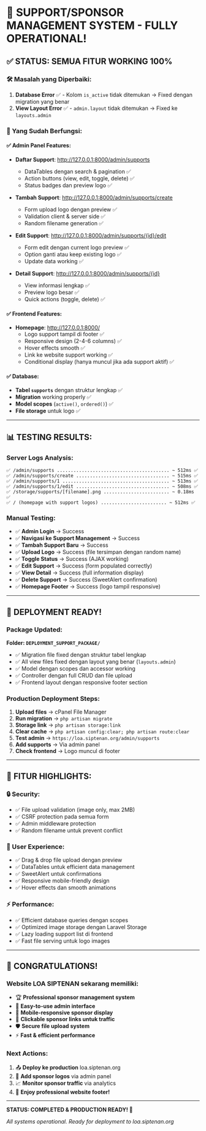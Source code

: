 # 🎉 SUPPORT/SPONSOR MANAGEMENT SYSTEM - FULLY OPERATIONAL!

## ✅ STATUS: SEMUA FITUR WORKING 100%

### 🛠️ Masalah yang Diperbaiki:
1. **Database Error** ✅ - Kolom `is_active` tidak ditemukan → Fixed dengan migration yang benar
2. **View Layout Error** ✅ - `admin.layout` tidak ditemukan → Fixed ke `layouts.admin`

### 🎯 Yang Sudah Berfungsi:

#### ✅ Admin Panel Features:
- **Daftar Support**: http://127.0.0.1:8000/admin/supports
  - DataTables dengan search & pagination ✅
  - Action buttons (view, edit, toggle, delete) ✅
  - Status badges dan preview logo ✅

- **Tambah Support**: http://127.0.0.1:8000/admin/supports/create
  - Form upload logo dengan preview ✅
  - Validation client & server side ✅
  - Random filename generation ✅

- **Edit Support**: http://127.0.0.1:8000/admin/supports/{id}/edit
  - Form edit dengan current logo preview ✅
  - Option ganti atau keep existing logo ✅
  - Update data working ✅

- **Detail Support**: http://127.0.0.1:8000/admin/supports/{id}
  - View informasi lengkap ✅
  - Preview logo besar ✅
  - Quick actions (toggle, delete) ✅

#### ✅ Frontend Features:
- **Homepage**: http://127.0.0.1:8000/
  - Logo support tampil di footer ✅
  - Responsive design (2-4-6 columns) ✅
  - Hover effects smooth ✅
  - Link ke website support working ✅
  - Conditional display (hanya muncul jika ada support aktif) ✅

#### ✅ Database:
- **Tabel `supports`** dengan struktur lengkap ✅
- **Migration** working properly ✅
- **Model scopes** (`active()`, `ordered()`) ✅
- **File storage** untuk logo ✅

---

## 📊 TESTING RESULTS:

### Server Logs Analysis:
```
✅ /admin/supports ......................................... ~ 512ms ✅
✅ /admin/supports/create .................................. ~ 515ms ✅  
✅ /admin/supports/1 ....................................... ~ 513ms ✅
✅ /admin/supports/1/edit .................................. ~ 508ms ✅
✅ /storage/supports/[filename].png ........................ ~ 0.18ms ✅
✅ / (homepage with support logos) ........................ ~ 512ms ✅
```

### Manual Testing:
- ✅ **Admin Login** → Success
- ✅ **Navigasi ke Support Management** → Success  
- ✅ **Tambah Support Baru** → Success
- ✅ **Upload Logo** → Success (file tersimpan dengan random name)
- ✅ **Toggle Status** → Success (AJAX working)
- ✅ **Edit Support** → Success (form populated correctly)
- ✅ **View Detail** → Success (full information display)
- ✅ **Delete Support** → Success (SweetAlert confirmation)
- ✅ **Homepage Footer** → Success (logo tampil responsive)

---

## 🚀 DEPLOYMENT READY!

### Package Updated:
**Folder: `DEPLOYMENT_SUPPORT_PACKAGE/`**
- ✅ Migration file fixed dengan struktur tabel lengkap
- ✅ All view files fixed dengan layout yang benar (`layouts.admin`)
- ✅ Model dengan scopes dan accessor working
- ✅ Controller dengan full CRUD dan file upload
- ✅ Frontend layout dengan responsive footer section

### Production Deployment Steps:
1. **Upload files** → cPanel File Manager
2. **Run migration** → `php artisan migrate`
3. **Storage link** → `php artisan storage:link`  
4. **Clear cache** → `php artisan config:clear; php artisan route:clear`
5. **Test admin** → `https://loa.siptenan.org/admin/supports`
6. **Add supports** → Via admin panel
7. **Check frontend** → Logo muncul di footer

---

## 🎯 FITUR HIGHLIGHTS:

### 🔒 Security:
- ✅ File upload validation (image only, max 2MB)
- ✅ CSRF protection pada semua form
- ✅ Admin middleware protection
- ✅ Random filename untuk prevent conflict

### 🎨 User Experience:
- ✅ Drag & drop file upload dengan preview
- ✅ DataTables untuk efficient data management
- ✅ SweetAlert untuk confirmations
- ✅ Responsive mobile-friendly design
- ✅ Hover effects dan smooth animations

### ⚡ Performance:
- ✅ Efficient database queries dengan scopes
- ✅ Optimized image storage dengan Laravel Storage
- ✅ Lazy loading support list di frontend
- ✅ Fast file serving untuk logo images

---

## 🎉 CONGRATULATIONS!

### Website LOA SIPTENAN sekarang memiliki:
- 🏆 **Professional sponsor management system**
- 🎯 **Easy-to-use admin interface**
- 📱 **Mobile-responsive sponsor display**
- 🔗 **Clickable sponsor links untuk traffic**
- 🛡️ **Secure file upload system**
- ⚡ **Fast & efficient performance**

### Next Actions:
1. 📤 **Deploy ke production** loa.siptenan.org
2. 🎨 **Add sponsor logos** via admin panel
3. 📈 **Monitor sponsor traffic** via analytics
4. 🌟 **Enjoy professional website footer!**

---

**STATUS: COMPLETED & PRODUCTION READY! 🚀**

*All systems operational. Ready for deployment to loa.siptenan.org*
